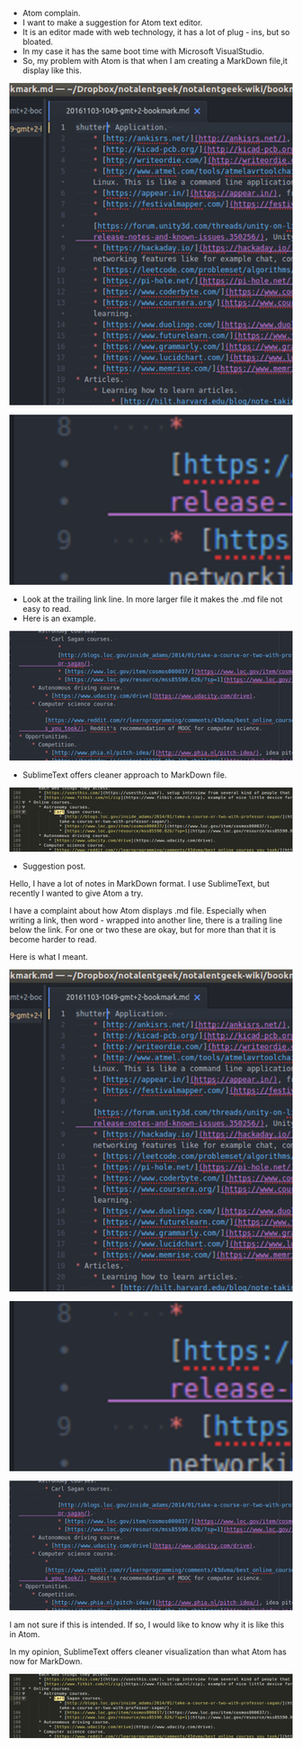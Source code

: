 * Atom complain.
* I want to make a suggestion for Atom text editor.
* It is an editor made with web technology, it has a lot of plug - ins, but so bloated.
* In my case it has the same boot time with Microsoft VisualStudio.
* So, my problem with Atom is that when I am creating a MarkDown file,it display like this.

![./20170319-2002-cet-atom-complaint-on-how-it-display-on-markdown-1.png](./20170319-2002-cet-atom-complaint-on-how-it-display-on-markdown-1.png)

![./20170319-2002-cet-atom-complaint-on-how-it-display-on-markdown-2.png](./20170319-2002-cet-atom-complaint-on-how-it-display-on-markdown-2.png)

* Look at the trailing link line. In more larger file it makes the .md file not easy to read.
* Here is an example.

![./20170319-2002-cet-atom-complaint-on-how-it-display-on-markdown-3.png](./20170319-2002-cet-atom-complaint-on-how-it-display-on-markdown-3.png)

* SublimeText offers cleaner approach to MarkDown file.

![./20170319-2002-cet-atom-complaint-on-how-it-display-on-markdown-4.png](./20170319-2002-cet-atom-complaint-on-how-it-display-on-markdown-4.png)

* Suggestion post.

Hello, I have a lot of notes in MarkDown format. I use SublimeText, but recently I wanted to give Atom a try.

I have a complaint about how Atom displays .md file. Especially when writing a link, then word - wrapped into another line, there is a trailing line below the link. For one or two these are okay, but for more than that it is become harder to read.

Here is what I meant.

![./20170319-2002-cet-atom-complaint-on-how-it-display-on-markdown-5.png](./20170319-2002-cet-atom-complaint-on-how-it-display-on-markdown-5.png)

![./20170319-2002-cet-atom-complaint-on-how-it-display-on-markdown-6.png](./20170319-2002-cet-atom-complaint-on-how-it-display-on-markdown-6.png)

![./20170319-2002-cet-atom-complaint-on-how-it-display-on-markdown-7.png](./20170319-2002-cet-atom-complaint-on-how-it-display-on-markdown-7.png)

I am not sure if this is intended. If so, I would like to know why it is like this in Atom.

In my opinion, SublimeText offers cleaner visualization than what Atom has now for MarkDown.

![./20170319-2002-cet-atom-complaint-on-how-it-display-on-markdown-8.png](./20170319-2002-cet-atom-complaint-on-how-it-display-on-markdown-8.png)